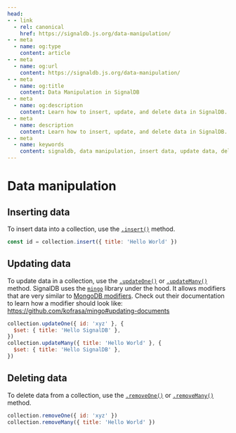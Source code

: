 ```yaml
---
head:
- - link
  - rel: canonical
    href: https://signaldb.js.org/data-manipulation/
- - meta
  - name: og:type
    content: article
- - meta
  - name: og:url
    content: https://signaldb.js.org/data-manipulation/
- - meta
  - name: og:title
    content: Data Manipulation in SignalDB
- - meta
  - name: og:description
    content: Learn how to insert, update, and delete data in SignalDB. This guide covers methods such as `.insert()`, `.updateOne()`, `.updateMany()`, `.removeOne()`, and `.removeMany()`, along with using MongoDB-like modifiers through the `mingo` library.
- - meta
  - name: description
    content: Learn how to insert, update, and delete data in SignalDB. This guide covers methods such as `.insert()`, `.updateOne()`, `.updateMany()`, `.removeOne()`, and `.removeMany()`, along with using MongoDB-like modifiers through the `mingo` library.
- - meta
  - name: keywords
    content: signaldb, data manipulation, insert data, update data, delete data, JavaScript database, mingo, MongoDB modifiers, SignalDB methods, reactive database
---
```

# Data manipulation

## Inserting data

To insert data into a collection, use the [`.insert()`](/collections/#insert-item-omit-t-id-partial-pick-t-id) method.

```js
const id = collection.insert({ title: 'Hello World' })
```

## Updating data

To update data in a collection, use the [`.updateOne()`](/collections/#updateone-selector-selector-t-modifier-modifier-t) or [`.updateMany()`](/collections/#updatemanyselector-selector-t-modifier-modifier-t) method. SignalDB uses the [`mingo`](https://www.npmjs.com/package/mingo) library under the hood. It allows modifiers that are very similar to [MongoDB modifiers](https://www.mongodb.com/docs/manual/reference/operator/update/). Check out their documentation to learn how a modifier should look like: https://github.com/kofrasa/mingo#updating-documents

```js
collection.updateOne({ id: 'xyz' }, {
  $set: { title: 'Hello SignalDB' },
})
collection.updateMany({ title: 'Hello World' }, {
  $set: { title: 'Hello SignalDB' },
})
```

## Deleting data

To delete data from a collection, use the [`.removeOne()`](/collections/#removemanyselector-selector-t) or [`.removeMany()`](/collections/#removemanyselector-selector-t) method.

```js
collection.removeOne({ id: 'xyz' })
collection.removeMany({ title: 'Hello World' })
```
